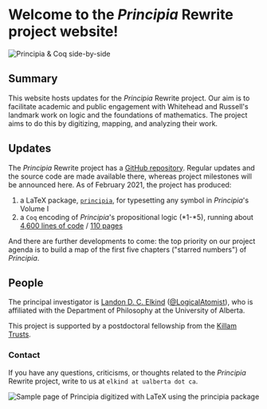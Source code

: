 # Welcome to the *Principia* Rewrite project website!

![*Principia* & `Coq` side-by-side](https://github.com/LogicalAtomist/principia/blob/master/PM2.14-2.15.png)

## Summary
This website hosts updates for the *Principia* Rewrite project. Our aim is to facilitate academic and public engagement with Whitehead and Russell's landmark work on logic and the foundations of mathematics. The project aims to do this by digitizing, mapping, and analyzing their work.

## Updates

The *Principia* Rewrite project has a [GitHub repository](https://github.com/LogicalAtomist/principia). Regular updates and the source code are made available there, whereas project milestones will be announced here. As of February 2021, the project has produced:

1. a LaTeX package, [`principia`](https://ctan.org/pkg/principia), for typesetting any symbol in *Principia*'s Volume I
2. a `Coq` encoding of *Principia*'s propositional logic (\*1-\*5), running about [4,600 lines of code](https://github.com/LogicalAtomist/principia/blob/master/PL.v) / [110 pages](https://github.com/LogicalAtomist/principia/blob/master/PL.pdf)

And there are further developments to come: the top priority on our project agenda is to build a map of the first five chapters ("starred numbers") of *Principia*.

## People

The principal investigator is [Landon D. C. Elkind](https://landondcelkind.com) ([@LogicalAtomist](https://twitter.com/LogicalAtomist)), who is affiliated with the Department of Philosophy at the University of Alberta.

This project is supported by a postdoctoral fellowship from the [Killam Trusts](https://killamlaureates.ca/).

### Contact

If you have any questions, criticisms, or thoughts related to the *Principia* Rewrite project, write to us at `elkind at ualberta dot ca`.

![Sample page of *Principia* digitized with LaTeX using the `principia` package](https://github.com/LogicalAtomist/principia/blob/master/SamplePMalphabeticallistofprops.png)

